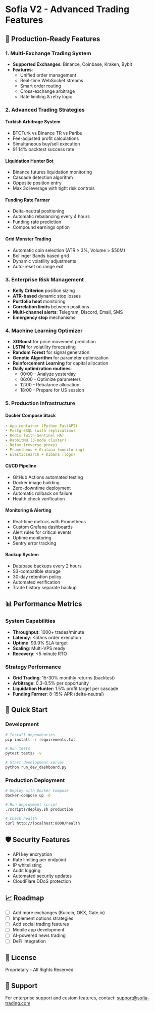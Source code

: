 # Sofia V2 - Advanced Trading Features

## 🚀 Production-Ready Features

### 1. Multi-Exchange Trading System
- **Supported Exchanges**: Binance, Coinbase, Kraken, Bybit
- **Features**:
  - Unified order management
  - Real-time WebSocket streams
  - Smart order routing
  - Cross-exchange arbitrage
  - Rate limiting & retry logic

### 2. Advanced Trading Strategies

#### Turkish Arbitrage System
- BTCTurk vs Binance TR vs Paribu
- Fee-adjusted profit calculations
- Simultaneous buy/sell execution
- 91.14% backtest success rate

#### Liquidation Hunter Bot
- Binance futures liquidation monitoring
- Cascade detection algorithm
- Opposite position entry
- Max 3x leverage with tight risk controls

#### Funding Rate Farmer
- Delta-neutral positioning
- Automatic rebalancing every 4 hours
- Funding rate prediction
- Compound earnings option

#### Grid Monster Trading
- Automatic coin selection (ATR > 3%, Volume > $50M)
- Bollinger Bands based grid
- Dynamic volatility adjustments
- Auto-reset on range exit

### 3. Enterprise Risk Management
- **Kelly Criterion** position sizing
- **ATR-based** dynamic stop losses
- **Portfolio heat** monitoring
- **Correlation limits** between positions
- **Multi-channel alerts**: Telegram, Discord, Email, SMS
- **Emergency stop** mechanisms

### 4. Machine Learning Optimizer
- **XGBoost** for price movement prediction
- **LSTM** for volatility forecasting
- **Random Forest** for signal generation
- **Genetic Algorithm** for parameter optimization
- **Reinforcement Learning** for capital allocation
- **Daily optimization routines**:
  - 00:00 - Analyze yesterday
  - 06:00 - Optimize parameters
  - 12:00 - Rebalance allocation
  - 18:00 - Prepare for US session

### 5. Production Infrastructure

#### Docker Compose Stack
```yaml
- App container (Python FastAPI)
- PostgreSQL (with replication)
- Redis (with Sentinel HA)
- RabbitMQ (3-node cluster)
- Nginx (reverse proxy)
- Prometheus + Grafana (monitoring)
- Elasticsearch + Kibana (logs)
```

#### CI/CD Pipeline
- GitHub Actions automated testing
- Docker image building
- Zero-downtime deployment
- Automatic rollback on failure
- Health check verification

#### Monitoring & Alerting
- Real-time metrics with Prometheus
- Custom Grafana dashboards
- Alert rules for critical events
- Uptime monitoring
- Sentry error tracking

#### Backup System
- Database backups every 2 hours
- S3-compatible storage
- 30-day retention policy
- Automated verification
- Trade history separate backup

## 📊 Performance Metrics

### System Capabilities
- **Throughput**: 1000+ trades/minute
- **Latency**: <50ms order execution
- **Uptime**: 99.9% SLA target
- **Scaling**: Multi-VPS ready
- **Recovery**: <5 minute RTO

### Strategy Performance
- **Grid Trading**: 15-30% monthly returns (backtest)
- **Arbitrage**: 0.3-0.5% per opportunity
- **Liquidation Hunter**: 1.5% profit target per cascade
- **Funding Farmer**: 8-15% APR (delta-neutral)

## 🔧 Quick Start

### Development
```bash
# Install dependencies
pip install -r requirements.txt

# Run tests
pytest tests/ -v

# Start development server
python run_dev_dashboard.py
```

### Production Deployment
```bash
# Deploy with Docker Compose
docker-compose up -d

# Run deployment script
./scripts/deploy.sh production

# Check health
curl http://localhost:8000/health
```

## 🛡️ Security Features
- API key encryption
- Rate limiting per endpoint
- IP whitelisting
- Audit logging
- Automated security updates
- CloudFlare DDoS protection

## 📈 Roadmap
- [ ] Add more exchanges (Kucoin, OKX, Gate.io)
- [ ] Implement options strategies
- [ ] Add social trading features
- [ ] Mobile app development
- [ ] AI-powered news trading
- [ ] DeFi integration

## 📝 License
Proprietary - All Rights Reserved

## 🤝 Support
For enterprise support and custom features, contact: support@sofia-trading.com
